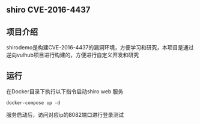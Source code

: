 ## shiro CVE-2016-4437

## 项目介绍
shirodemo是构建CVE-2016-4437的漏洞环境，方便学习和研究，本项目是通过逆向vulhub项目进行构建的，方便进行自定义开发和研究

## 运行 
在Docker目录下执行以下指令启动shiro web 服务
```
docker-compose up -d 
```
服务启动后，访问对应ip的8082端口进行登录测试


